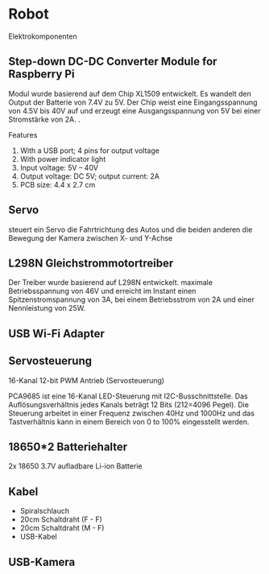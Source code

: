 # Robot

Elektrokomponenten


## Step-down DC-DC Converter Module for Raspberry Pi

Modul wurde basierend auf dem Chip XL1509 entwickelt. Es wandelt den Output der
Batterie von 7.4V zu 5V. 
Der Chip weist eine Eingangsspannung von 4.5V bis 40V auf und erzeugt eine Ausgangsspannung von 5V bei einer Stromstärke von 2A. .


Features
1. With a USB port; 4 pins for output voltage
2. With power indicator light
3. Input voltage: 5V – 40V
4. Output voltage: DC 5V; output current: 2A
5. PCB size: 4.4 x 2.7 cm

## Servo 

steuert ein Servo die Fahrtrichtung des Autos und die beiden anderen
die Bewegung der Kamera zwischen X- und Y-Achse

## L298N Gleichstrommotortreiber

Der Treiber wurde basierend auf L298N entwickelt. 
maximale Betriebsspannung von 46V und erreicht im Instant einen Spitzenstromspannung von 3A, 
bei einem Betriebsstrom von 2A und einer Nennleistung von 25W. 

## USB Wi-Fi Adapter

## Servosteuerung

16-Kanal 12-bit PWM Antrieb (Servosteuerung)

PCA9685 ist eine 16-Kanal LED-Steuerung mit I2C-Busschnittstelle. 
Das Auflösungsverhältnis jedes Kanals beträgt 12 Bits (212=4096 Pegel). 
Die Steuerung arbeitet in einer Frequenz zwischen 40Hz und 1000Hz und das
Tastverhältnis kann in einem Bereich von 0 to 100% eingesstellt werden.

## 18650*2 Batteriehalter

2x 18650 3.7V aufladbare Li-ion Batterie


## Kabel

- Spiralschlauch
- 20cm Schaltdraht (F - F)
- 20cm Schaltdraht (M - F)
- USB-Kabel

## USB-Kamera